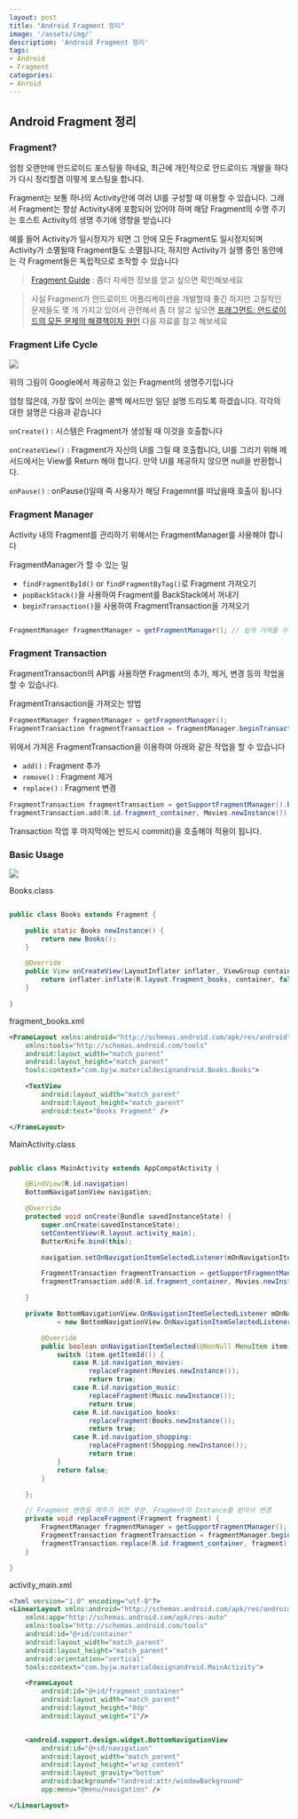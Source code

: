 ```yaml
---
layout: post
title: "Android Fragment 정리"
image: '/assets/img/'
description: 'Android Fragment 정리'
tags:
- Android
- Fragment
categories:
- Anroid
---
```


## Android Fragment 정리


### Fragment? 

엄청 오랜만에 안드로이드 포스팅을 하네요, 최근에 개인적으로 안드로이드 개발을 하다가 다시 정리할겸 이렇게 포스팅을 합니다.

Fragment는 보통 하나의 Activity안에 여러 UI를 구성할 때 이용할 수 있습니다. 그래서 Fragment는 항상 Activity내에 포함되어 있어야 하며
해당 Fragment의 수명 주기는 호스트 Activity의 생명 주기에 영향을 받습니다

예를 들어 Activity가 일시정지가 되면 그 안에 모든 Fragment도 일시정지되며 Activity가 소멸될때 Fragment들도 소멸됩니다, 하지만 Activity가
실행 중인 동안에는 각 Fragment들은 독립적으로 조작할 수 있습니다


> [Fragment Guide](https://developer.android.com/guide/components/fragments.html) : 좀더 자세한 정보를 얻고 싶으면 확인해보세요

> 사실 Fragment가 안드로이드 어플리케이션을 개발할때 좋긴 하지만 고질적인 문제들도 몇 개 가지고 있어서 관련해서 좀 더 알고 싶으면
  [프래그먼트: 안드로이드의 모든 문제의 해결책이자 원인](https://academy.realm.io/kr/posts/michael-yotive-state-of-fragments-2017/) 다음 자료를 참고 해보세요

### Fragment Life Cycle

![](https://developer.android.com/images/fragment_lifecycle.png)

위의 그림이 Google에서 제공하고 있는 Fragment의 생명주기입니다

엄청 많은데, 가장 많이 쓰이는 콜백 메서드만 일단 설명 드리도록 하겠습니다. 각각의 대한 설명은 다음과 같습니다

`onCreate()` : 시스템은 Fragment가 생성될 때 이것을 호출합니다

`onCreateView()` : Fragment가 자신의 UI를 그릴 때 호출합니다, UI를 그리기 위해 메서드에서는 View를 Return 해야 합니다.
만약 UI를 제공하지 않으면 null을 반환합니다.

`onPause()` : onPause()일때 즉 사용자가 해당 Fragemnt를 떠났을때 호출이 됩니다

### Fragment Manager

Activity 내의 Fragment를 관리하기 위해서는 FragmentManager를 사용해야 합니다

FragmentManager가 할 수 있는 일
- `findFragmentById()` or `findFragmentByTag()`로 Fragment 가져오기
- `popBackStack()`을 사용하여 Fragment를 BackStack에서 꺼내기
- `beginTransaction()`을 사용하여 FragmentTransaction을 가져오기

```java

FragmentManager fragmentManager = getFragmentManager(); // 쉽게 가져올 수 있습니다

```

### Fragment Transaction

FragmentTransaction의 API를 사용하면 Fragment의 추가, 제거, 변경 등의 작업을 할 수 있습니다.

FragmentTransaction을 가져오는 방법

```java
FragmentManager fragmentManager = getFragmentManager();
FragmentTransaction fragmentTransaction = fragmentManager.beginTransaction();
```

위에서 가져온 FragmentTransaction을 이용하여 아래와 같은 작업을 할 수 있습니다

- `add()` : Fragment 추가
- `remove()` : Fragment 제거
- `replace()` : Fragment 변경

```java
FragmentTransaction fragmentTransaction = getSupportFragmentManager().beginTransaction();
fragmentTransaction.add(R.id.fragment_container, Movies.newInstance()).commit();
```
Transaction 작업 후 마지막에는 반드시 commit()을 호출해야 적용이 됩니다.


### Basic Usage

![](https://cdn-images-1.medium.com/max/1600/1*XG1aGAzN8PYJVhxEWTgMUA.png)


Books.class

```java

public class Books extends Fragment {

    public static Books newInstance() {
        return new Books();
    }

    @Override
    public View onCreateView(LayoutInflater inflater, ViewGroup container, Bundle savedInstanceState) {
        return inflater.inflate(R.layout.fragment_books, container, false); // 여기서 UI를 생성해서 View를 return
    }

}

```

fragment_books.xml

```xml
<FrameLayout xmlns:android="http://schemas.android.com/apk/res/android"
    xmlns:tools="http://schemas.android.com/tools"
    android:layout_width="match_parent"
    android:layout_height="match_parent"
    tools:context="com.byjw.materialdesignandroid.Books.Books">

    <TextView
        android:layout_width="match_parent"
        android:layout_height="match_parent"
        android:text="Books Fragment" />

</FrameLayout>

```


MainActivity.class

```java

public class MainActivity extends AppCompatActivity {

    @BindView(R.id.navigation)
    BottomNavigationView navigation;

    @Override
    protected void onCreate(Bundle savedInstanceState) {
        super.onCreate(savedInstanceState);
        setContentView(R.layout.activity_main);
        ButterKnife.bind(this);

        navigation.setOnNavigationItemSelectedListener(mOnNavigationItemSelectedListener);

        FragmentTransaction fragmentTransaction = getSupportFragmentManager().beginTransaction();
        fragmentTransaction.add(R.id.fragment_container, Movies.newInstance()).commit();

    }

    private BottomNavigationView.OnNavigationItemSelectedListener mOnNavigationItemSelectedListener
            = new BottomNavigationView.OnNavigationItemSelectedListener() {

        @Override
        public boolean onNavigationItemSelected(@NonNull MenuItem item) {
            switch (item.getItemId()) {
                case R.id.navigation_movies:
                    replaceFragment(Movies.newInstance());
                    return true;
                case R.id.navigation_music:
                    replaceFragment(Music.newInstance());
                    return true;
                case R.id.navigation_books:
                    replaceFragment(Books.newInstance());
                    return true;
                case R.id.navigation_shopping:
                    replaceFragment(Shopping.newInstance());
                    return true;
            }
            return false;
        }

    };

    // Fragment 변환을 해주기 위한 부분, Fragment의 Instance를 받아서 변경
    private void replaceFragment(Fragment fragment) {
        FragmentManager fragmentManager = getSupportFragmentManager();
        FragmentTransaction fragmentTransaction = fragmentManager.beginTransaction();
        fragmentTransaction.replace(R.id.fragment_container, fragment).commit();
    }

}

```


activity_main.xml
```xml
<?xml version="1.0" encoding="utf-8"?>
<LinearLayout xmlns:android="http://schemas.android.com/apk/res/android"
    xmlns:app="http://schemas.android.com/apk/res-auto"
    xmlns:tools="http://schemas.android.com/tools"
    android:id="@+id/container"
    android:layout_width="match_parent"
    android:layout_height="match_parent"
    android:orientation="vertical"
    tools:context="com.byjw.materialdesignandroid.MainActivity">

    <FrameLayout
        android:id="@+id/fragment_container"
        android:layout_width="match_parent"
        android:layout_height="0dp"
        android:layout_weight="1"/>


    <android.support.design.widget.BottomNavigationView
        android:id="@+id/navigation"
        android:layout_width="match_parent"
        android:layout_height="wrap_content"
        android:layout_gravity="bottom"
        android:background="?android:attr/windowBackground"
        app:menu="@menu/navigation" />

</LinearLayout>

```
